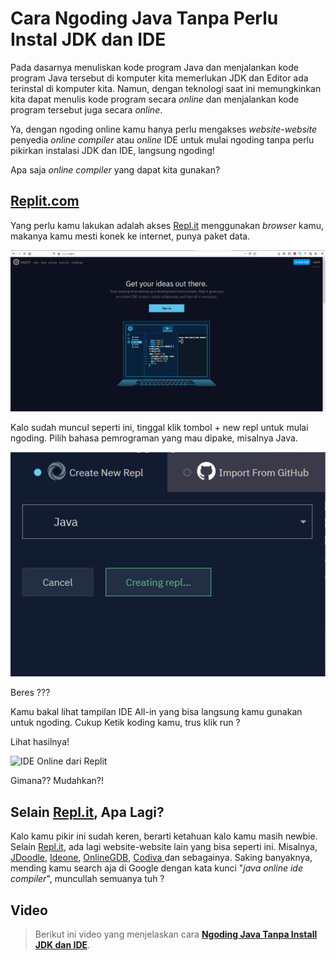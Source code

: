 # Cara Ngoding Java Tanpa Perlu Instal JDK dan IDE

Pada dasarnya menuliskan kode program Java dan menjalankan kode program Java tersebut di komputer kita memerlukan JDK dan Editor ada terinstal di komputer kita. Namun, dengan teknologi saat ini memungkinkan kita dapat menulis kode program secara *online* dan menjalankan kode program tersebut juga secara *online*.

Ya, dengan ngoding online kamu hanya perlu mengakses *website-website* penyedia *online compiler* atau *online* IDE untuk mulai ngoding tanpa perlu pikirkan instalasi JDK dan IDE, langsung ngoding!

Apa saja *online compiler* yang dapat kita gunakan?

## [Replit.com](http://Replit.com)

Yang perlu kamu lakukan adalah akses [Repl.it](https://repl.it/) menggunakan *browser* kamu, makanya kamu mesti konek ke internet, punya paket data.

 ![Replit](buku01-fundamental/bab01-memulai-java/aset/image-2.png)

Kalo sudah muncul seperti ini, tinggal klik tombol + new repl untuk mulai ngoding. Pilih bahasa pemrograman yang mau dipake, misalnya Java.

 ![Buat Repl baru](buku01-fundamental/bab01-memulai-java/aset/image-3.png)
 

Beres ???

Kamu bakal lihat tampilan IDE All-in yang bisa langsung kamu gunakan untuk ngoding. Cukup Ketik koding kamu, trus klik run ?

Lihat hasilnya!

 ![IDE Online dari Replit](image-4.png)

Gimana?? Mudahkan?!

## Selain [Repl.it](http://Repl.it), Apa Lagi?

Kalo kamu pikir ini sudah keren, berarti ketahuan kalo kamu masih newbie. Selain [Repl.it](http://Repl.it), ada lagi website-website lain yang bisa seperti ini. Misalnya, [JDoodle](https://www.jdoodle.com/), [Ideone](https://ideone.com/), [OnlineGDB](https://www.onlinegdb.com/), [Codiva ](https://www.codiva.io/)dan sebagainya. Saking banyaknya, mending kamu search aja di Google dengan kata kunci "*java online ide compiler*", muncullah semuanya tuh ?

## Video

> Berikut ini video yang menjelaskan cara **[Ngoding Java Tanpa Install JDK dan IDE](https://youtu.be/NFmjKMr7xZk?list=PLGNYc7YMbtQ-DtauvmepBgv9zFQtoXSzB&sub_confirmation=1)**.



